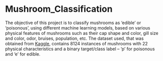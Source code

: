 # Mushroom_Classification
The objective of this project is to classify mushrooms as ‘edible’ or ‘poisonous’, using different machine learning models, based on various physical features of mushrooms such as their cap shape and color, gill size and color, odor, bruises, population, etc. 
The dataset used, that was obtained from [Kaggle](https://www.kaggle.com/datasets/uciml/mushroom-classification?resource=download), contains 8124 instances of mushrooms with 22 physical characteristics and a binary target/class label – ‘p’ for poisonous and ‘e’ for edible.
